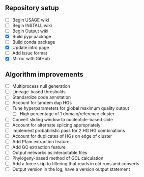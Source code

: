 ## Repository setup
- [ ] Begin USAGE wiki
- [ ] Begin INSTALL wiki
- [ ] Begin Output wiki
- [x] Build pypi package
- [ ] Build conda package
- [x] Update intro page
- [ ] Add issue format
- [x] Mirror with GitHub

## Algorithm improvements
- [ ] Multiprocess null generation
- [ ] Lineage-based thresholds
- [ ] Standardize code annotation
- [ ] Account for tandem dup HGs
- [ ] Tune hyperparameters for global maximum quality output
	- [ ] High percentage of 1 domain/reference cluster
- [ ] Convert sliding window to nucleotide-based slide
- [ ] Account for alternate splicing appropriately
- [ ] Implement probabilistic pass for 2 HG HG combinations
- [ ] Account for duplicates of HGs on edge of cluster
- [ ] Add Pfam extraction feature
- [ ] Add GO extraction feature
- [ ] Output networks as interactable files
- [ ] Phylogeny-based method of GCL calculation
- [ ] Add a force skip to filtering that reads in old runs and converts
- [ ] Output version in the log, have a version output statement
